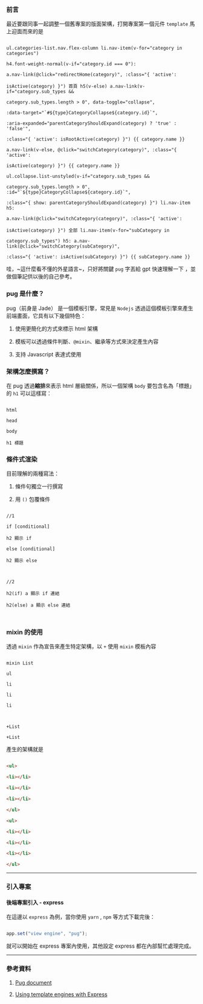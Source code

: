 
### 前言

最近要跟同事一起調整一個舊專案的版面架構，打開專案第一個元件 `template` 馬上迎面而來的是

  

<!-- ![sample-code](https://imgur.com/J2ID7e1) -->

  

```pug

ul.categories-list.nav.flex-column li.nav-item(v-for="category in categories")

h4.font-weight-normal(v-if="category.id === 0"):

a.nav-link(@click="redirectHome(category)", :class="{ 'active':

isActive(category) }") 首頁 h5(v-else) a.nav-link(v-if="category.sub_types &&

category.sub_types.length > 0", data-toggle="collapse",

:data-target="`#${type}CategoryCollapse${category.id}`",

:aria-expanded="parentCategoryShouldExpand(category) ? 'true' : 'false'",

:class="{ 'active': isRootActive(category) }") {{ category.name }}

a.nav-link(v-else, @click="switchCategory(category)", :class="{ 'active':

isActive(category) }") {{ category.name }}

ul.collapse.list-unstyled(v-if="category.sub_types &&

category.sub_types.length > 0", :id="`${type}CategoryCollapse${category.id}`",

:class="{ show: parentCategoryShouldExpand(category) }") li.nav-item h5:

a.nav-link(@click="switchCategory(category)", :class="{ 'active':

isActive(category) }") 全部 li.nav-item(v-for="subCategory in

category.sub_types") h5: a.nav-link(@click="switchCategory(subCategory)",

:class="{ 'active': isActive(subCategory) }") {{ subCategory.name }}

```

  

哇，~這什麼看不懂的外星語言~，只好將關鍵 `pug` 字丟給 gpt 快速理解一下 ，並做個筆記供以後的自己參考。

  

### pug 是什麼？

  

pug（前身是 Jade） 是一個模板引擎，常見是 `Nodejs` 透過這個模板引擎來產生前端畫面，它具有以下幾個特色：

  

1. 使用更簡化的方式來標示 html 架構

2. 模板可以透過條件判斷、`@mixin`、繼承等方式來決定產生內容

3. 支持 Javascript 表達式使用

  

### 架構怎麼撰寫？

在 pug 透過**縮排**來表示 html 層級關係，所以一個架構 `body` 要包含名為「標題」的 `h1` 可以這樣寫：

  

```pug

html

head

body

h1 標題

```

  

### 條件式渲染

  

目前理解的兩種寫法：

  

1. 條件句獨立一行撰寫

2. 用 `()` 包覆條件

  

```pug

//1

if [conditional]

h2 顯示 if

else [conditional]

h2 顯示 else

  

//2

h2(if) a 顯示 if 連結

h2(else) a 顯示 else 連結

  

```

  

### mixin 的使用

  

透過 `mixin` 作為宣告來產生特定架構，以 `+` 使用 `mixin` 模板內容

  

```pug

mixin List

ul

li

li

li

  

+List

+List

```

  

產生的架構就是

  

```html

<ul>

<li></li>

<li></li>

<li></li>

</ul>

<ul>

<li></li>

<li></li>

<li></li>

</ul>

```

  

---

  

### 引入專案

  

#### 後端專案引入 - express

  

在這邊以 `express` 為例，當你使用 `yarn` , `npm` 等方式下載完後：

  

```js

app.set("view engine", "pug");

```

  

就可以開始在 express 專案內使用，其他設定 express 都在內部幫忙處理完成。

  

---

  

### 參考資料

  

1. [Pug document](https://pugjs.org/api/getting-started.html)

2. [Using template engines with Express](https://expressjs.com/en/guide/using-template-engines.html)